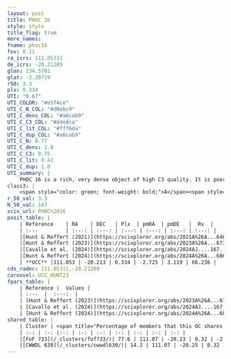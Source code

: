 ```yaml
---
layout: post
title: PHOC 16
style: style
title_flag: true
more_names: 
fname: phoc16
fov: 0.11
ra_icrs: 111.05311
de_icrs: -20.21289
glon: 234.5781
glat: -2.20719
r50: 3.3
plx: 0.334
UTI: "0.67"
UTI_COLOR: "#e5f4ce"
UTI_C_N_COL: "#d0ebc9"
UTI_C_dens_COL: "#a6cab9"
UTI_C_C3_COL: "#d4edca"
UTI_C_lit_COL: "#fff6da"
UTI_C_dup_COL: "#a6cab9"
UTI_C_N: 0.77
UTI_C_dens: 1.0
UTI_C_C3: 0.75
UTI_C_lit: 0.42
UTI_C_dup: 1.0
UTI_summary: |
    PHOC 16 is a rich, very dense object of high C3 quality. It is poorly studied in the literature. This object shares a large percentage of members with 2 later reported entries.
class3: |
    <span style="color: green; font-weight: bold;">A</span><span style="color: #FFC300; font-weight: bold;">B</span>
r_50_val: 3.3
N_50_val: 147
scix_url: PHOC%2016
posit_table: |
    | Reference    | RA    | DEC   | Plx  | pmRA  | pmDE   |  Rv  |
    | :---         | :---: | :---: | :---: | :---: | :---: | :---: |
    |[Hunt & Reffert (2021)](https://scixplorer.org/abs/2021A%26A...646A.104H) | 111.046 | -20.223 | 0.317 | -2.719 | 3.098 | -- |
    |[Hunt & Reffert (2023)](https://scixplorer.org/abs/2023A%26A...673A.114H) | 111.05 | -20.208 | 0.327 | -2.722 | 3.108 | -- |
    |[Cavallo et al. (2024)](https://scixplorer.org/abs/2024AJ....167...12C) | 111.046 | -20.207 | 0.326 | -- | -- | -- |
    |[Hunt & Reffert (2024)](https://scixplorer.org/abs/2024A%26A...686A..42H) | 111.05 | -20.208 | 0.327 | -2.722 | 3.108 | -- |
    | **UCC** |111.053 | -20.213 | 0.334 | -2.725 | 3.119 | 66.236 | 
cds_radec: 111.05311,-20.21289
carousel: UCC_HUNT23
fpars_table: |
    | Reference |  Values |
    | :---  |  :---:  |
    | [Hunt & Reffert (2023)](https://scixplorer.org/abs/2023A%26A...673A.114H) | `AV50=1.017, diffAV50=1.146, MOD50=12.121, logAge50=8.076` |
    | [Cavallo et al. (2024)](https://scixplorer.org/abs/2024AJ....167...12C) | `AV50=1.34, dMod50=12.12, logAge50=7.89, [Fe/H]50=-0.15` |
    | [Hunt & Reffert (2024)](https://scixplorer.org/abs/2024A%26A...686A..42H) | `MassJ=573.417` |
shared_table: |
    | Cluster | <span title="Percentage of members that this OC shares with the ones listed">%</span>   | RA   | DEC   | Plx   | pmRA  | pmDE  | Rv | UTI |
    | :-: | :-: |:-: | :-: | :-: | :-: | :-: | :-: | :-: |
    |[FoF 733](/_clusters/fof733/)| 77.6 | 111.07 | -20.23 | 0.32 | -2.64 | 3.09 | 66.24 |0.2 |
    |[CWWDL 630](/_clusters/cwwdl630/)| 14.3 | 111.07 | -20.25 | 0.32 | -2.44 | 3.07 | -- |0.0 |
---
```

